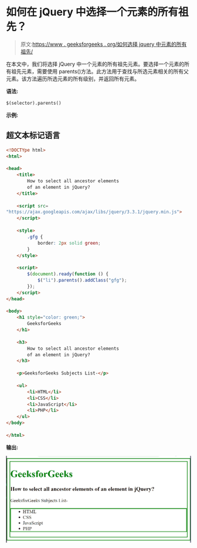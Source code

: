 # 如何在 jQuery 中选择一个元素的所有祖先？

> 原文:[https://www . geeksforgeeks . org/如何选择 jquery 中元素的所有祖先/](https://www.geeksforgeeks.org/how-to-select-all-ancestors-of-an-element-in-jquery/)

在本文中，我们将选择 jQuery 中一个元素的所有祖先元素。要选择一个元素的所有祖先元素，需要使用 parents()方法。此方法用于查找与所选元素相关的所有父元素。该方法遍历所选元素的所有级别，并返回所有元素。

**语法:**

```html
$(selector).parents()
```

**示例:**

## 超文本标记语言

```html
<!DOCTYpe html>
<html>

<head>
    <title>
        How to select all ancestor elements 
        of an element in jQuery?
    </title>

    <script src=
"https://ajax.googleapis.com/ajax/libs/jquery/3.3.1/jquery.min.js">
    </script>

    <style>
        .gfg {
            border: 2px solid green;
        }
    </style>

    <script>
        $(document).ready(function () {
            $("li").parents().addClass("gfg");
        });
    </script>
</head>

<body>
    <h1 style="color: green;">
        GeeksforGeeks
    </h1>

    <h3>
        How to select all ancestor elements 
        of an element in jQuery?
    </h3>

    <p>GeeksforGeeks Subjects List-</p>

    <ul>
        <li>HTML</li>
        <li>CSS</li>
        <li>JavaScript</li>
        <li>PHP</li>
    </ul>
</body>

</html>
```

**输出:**

![](img/d7b47fa414db6fad4952a693ae150f97.png)